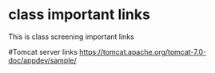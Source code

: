 # class important links
This is class screening important links

#Tomcat server links
https://tomcat.apache.org/tomcat-7.0-doc/appdev/sample/
